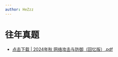 ```yaml
---
author: HeZzz
---
```


# 往年真题

- [点击下载 | 2024年秋 网络攻击与防御（回忆版）.pdf](https://cs-speedrun.github.io/documents/%E7%BD%91%E7%BB%9C%E6%94%BB%E5%87%BB%E4%B8%8E%E9%98%B2%E5%BE%A1/%E5%BE%80%E5%B9%B4%E7%9C%9F%E9%A2%98/2024%E5%B9%B4%E7%A7%8B%20%E7%BD%91%E7%BB%9C%E6%94%BB%E5%87%BB%E4%B8%8E%E9%98%B2%E5%BE%A1%EF%BC%88%E5%9B%9E%E5%BF%86%E7%89%88%EF%BC%89.pdf)